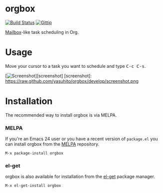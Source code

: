 orgbox
======
[![Build Status](http://img.shields.io/travis/yasuhito/orgbox/develop.svg)][travis]
[![Gittip](http://img.shields.io/gittip/yasuhito.svg)][gittip]

[travis]: http://travis-ci.org/yasuhito/orgbox
[gittip]: https://www.gittip.com/yasuhito/

[Mailbox][mailbox]-like task scheduling in Org.

[mailbox]: http://www.mailboxapp.com/


Usage
=====

Move your cursor to a task you want to schedule and type <kbd>C-c C-s</kbd>.

[![Screenshot](https://raw.github.com/yasuhito/orgbox/develop/screenshot.png)][screenshot]
[screenshot]: https://raw.github.com/yasuhito/orgbox/develop/screenshot.png


Installation
============

The recommended way to install orgbox is via MELPA.

### MELPA

If you're an Emacs 24 user or you have a recent version of
`package.el` you can install orgbox from the
[MELPA](http://melpa.milkbox.net) repository.

```
M-x package-install orgbox
```

### el-get

orgbox is also available for installation from the
[el-get](https://github.com/dimitri/el-get) package manager.

```
M-x el-get-install orgbox
```
